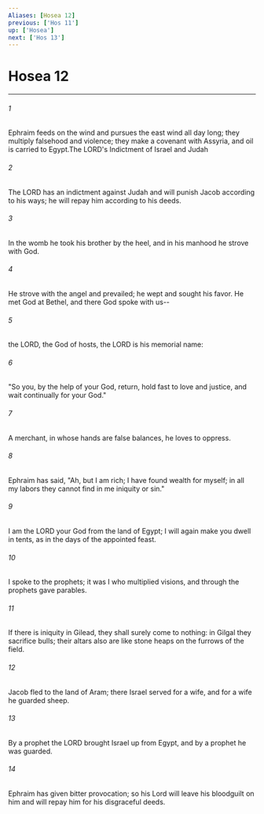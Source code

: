 ```yaml
---
Aliases: [Hosea 12]
previous: ['Hos 11']
up: ['Hosea']
next: ['Hos 13']
---
```

# Hosea 12

***

 

###### 1 
Ephraim feeds on the wind 
 and pursues the east wind all day long; 
 they multiply falsehood and violence; 
 they make a covenant with Assyria, 
 and oil is carried to Egypt.The LORD's Indictment of Israel and Judah
 
 

###### 2 
The LORD has an indictment against Judah 
 and will punish Jacob according to his ways; 
 he will repay him according to his deeds. 
 
 

###### 3 
In the womb he took his brother by the heel, 
 and in his manhood he strove with God. 
 
 

###### 4 
He strove with the angel and prevailed; 
 he wept and sought his favor. 
 He met God at Bethel, 
 and there God spoke with us-- 
 
 

###### 5 
the LORD, the God of hosts, 
 the LORD is his memorial name: 
 
 

###### 6 
"So you, by the help of your God, return, 
 hold fast to love and justice, 
 and wait continually for your God."
 
 

###### 7 
A merchant, in whose hands are false balances, 
 he loves to oppress. 
 
 

###### 8 
Ephraim has said, "Ah, but I am rich; 
 I have found wealth for myself; 
 in all my labors they cannot find in me iniquity or sin." 
 
 

###### 9 
I am the LORD your God 
 from the land of Egypt; 
 I will again make you dwell in tents, 
 as in the days of the appointed feast.
 
 

###### 10 
I spoke to the prophets; 
 it was I who multiplied visions, 
 and through the prophets gave parables. 
 
 

###### 11 
If there is iniquity in Gilead, 
 they shall surely come to nothing: 
 in Gilgal they sacrifice bulls; 
 their altars also are like stone heaps 
 on the furrows of the field. 
 
 

###### 12 
Jacob fled to the land of Aram; 
 there Israel served for a wife, 
 and for a wife he guarded sheep. 
 
 

###### 13 
By a prophet the LORD brought Israel up from Egypt, 
 and by a prophet he was guarded. 
 
 

###### 14 
Ephraim has given bitter provocation; 
 so his Lord will leave his bloodguilt on him 
 and will repay him for his disgraceful deeds.
 
